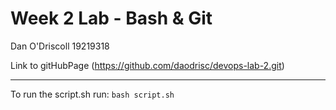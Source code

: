 # Week 2 Lab - Bash & Git

Dan O'Driscoll 19219318

Link to gitHubPage (https://github.com/daodrisc/devops-lab-2.git)

---

To run the script.sh run: `bash script.sh`